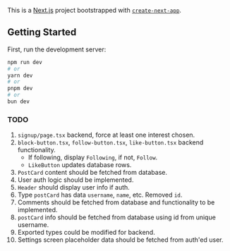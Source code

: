 This is a [Next.js](https://nextjs.org) project bootstrapped with [`create-next-app`](https://nextjs.org/docs/app/api-reference/cli/create-next-app).

## Getting Started

First, run the development server:

```bash
npm run dev
# or
yarn dev
# or
pnpm dev
# or
bun dev
```

### TODO
1. `signup/page.tsx` backend, force at least one interest chosen.
2. `block-button.tsx`, `follow-button.tsx`, `like-button.tsx` backend functionality.
    - If following, display `Following`, if not, `Follow`.
    - `LikeButton` updates database rows.
3. `PostCard` content should be fetched from database.
4. User auth logic should be implemented.
5. `Header` should display user info if auth.
6. Type `postCard` has data `username`, `name`, etc. Removed `id`.
7. Comments should be fetched from database and functionality to be implemented.
8. `postCard` info should be fetched from database using id from unique username.
9. Exported types could be modified for backend.
10. Settings screen placeholder data should be fetched from auth'ed user.

